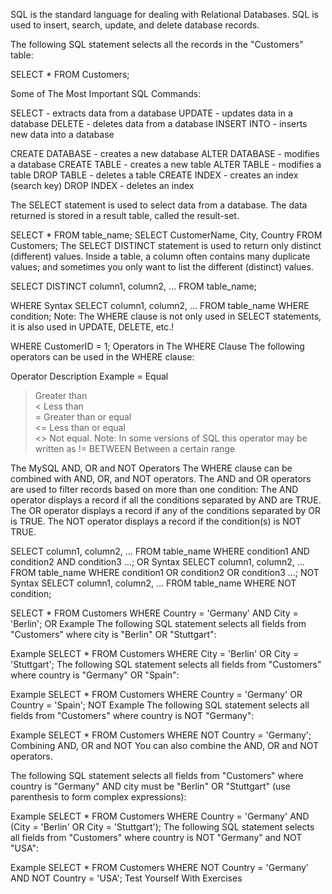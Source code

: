 SQL is the standard language for dealing with Relational Databases.
SQL is used to insert, search, update, and delete database records.

The following SQL statement selects all the records in the "Customers" table:

SELECT * FROM Customers;

Some of The Most Important SQL Commands:

SELECT - extracts data from a database
UPDATE - updates data in a database
DELETE - deletes data from a database
INSERT INTO - inserts new data into a database

CREATE DATABASE - creates a new database
ALTER DATABASE - modifies a database
CREATE TABLE - creates a new table
ALTER TABLE - modifies a table
DROP TABLE - deletes a table
CREATE INDEX - creates an index (search key)
DROP INDEX - deletes an index

The SELECT statement is used to select data from a database.
The data returned is stored in a result table, called the result-set.

SELECT * FROM table_name;
SELECT CustomerName, City, Country FROM Customers;
The SELECT DISTINCT statement is used to return only distinct (different) values.
Inside a table, a column often contains many duplicate values; and sometimes you only want to list the different (distinct) values.

SELECT DISTINCT column1, column2, ...
FROM table_name;

WHERE Syntax
SELECT column1, column2, ...
FROM table_name
WHERE condition;
Note: The WHERE clause is not only used in SELECT statements, it is also used in UPDATE, DELETE, etc.!

WHERE CustomerID = 1;
Operators in The WHERE Clause
The following operators can be used in the WHERE clause:

Operator	Description	Example
=	Equal	
>	Greater than	
<	Less than	
>=	Greater than or equal	
<=	Less than or equal	
<>	Not equal. Note: In some versions of SQL this operator may be written as !=	
BETWEEN	Between a certain range	

The MySQL AND, OR and NOT Operators
The WHERE clause can be combined with AND, OR, and NOT operators.
The AND and OR operators are used to filter records based on more than one condition:
The AND operator displays a record if all the conditions separated by AND are TRUE.
The OR operator displays a record if any of the conditions separated by OR is TRUE.
The NOT operator displays a record if the condition(s) is NOT TRUE.

SELECT column1, column2, ...
FROM table_name
WHERE condition1 AND condition2 AND condition3 ...;
OR Syntax
SELECT column1, column2, ...
FROM table_name
WHERE condition1 OR condition2 OR condition3 ...;
NOT Syntax
SELECT column1, column2, ...
FROM table_name
WHERE NOT condition;

SELECT * FROM Customers
WHERE Country = 'Germany' AND City = 'Berlin';
OR Example
The following SQL statement selects all fields from "Customers" where city is "Berlin" OR "Stuttgart":

Example
SELECT * FROM Customers
WHERE City = 'Berlin' OR City = 'Stuttgart';
The following SQL statement selects all fields from "Customers" where country is "Germany" OR "Spain":

Example
SELECT * FROM Customers
WHERE Country = 'Germany' OR Country = 'Spain';
NOT Example
The following SQL statement selects all fields from "Customers" where country is NOT "Germany":

Example
SELECT * FROM Customers
WHERE NOT Country = 'Germany';
Combining AND, OR and NOT
You can also combine the AND, OR and NOT operators.

The following SQL statement selects all fields from "Customers" where country is "Germany" AND city must be "Berlin" OR "Stuttgart" (use parenthesis to form complex expressions):

Example
SELECT * FROM Customers
WHERE Country = 'Germany' AND (City = 'Berlin' OR City = 'Stuttgart');
The following SQL statement selects all fields from "Customers" where country is NOT "Germany" and NOT "USA":

Example
SELECT * FROM Customers
WHERE NOT Country = 'Germany' AND NOT Country = 'USA';
Test Yourself With Exercises
